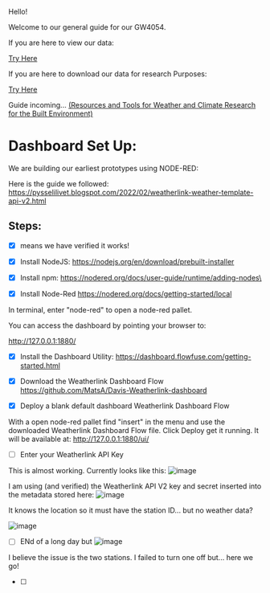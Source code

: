 Hello!

Welcome to our general guide for our GW4054.

If you are here to view our data:

[Try Here](http://www.findu.com/cgi-bin/wxpage.cgi?call=GW4054&last=48)

If you are here to download our data for research Purposes:

[Try Here]()

Guide incoming...
[ (Resources and Tools for Weather and Climate Research for the Built Environment)](https://libguides.nyit.edu/architecture/SAME)

# Dashboard Set Up:

We are building our earliest prototypes using NODE-RED:

Here is the guide we followed:
https://pysselilivet.blogspot.com/2022/02/weatherlink-weather-template-api-v2.html

## Steps:
- [x] means we have verified it works!


- [x] Install NodeJS:
https://nodejs.org/en/download/prebuilt-installer

- [x] Install npm:
https://nodered.org/docs/user-guide/runtime/adding-nodes\

- [x] Install Node-Red
https://nodered.org/docs/getting-started/local

In terminal, enter "node-red" to open a node-red pallet.

You can access the dashboard by pointing your browser to:

http://127.0.0.1:1880/

- [x] Install the Dashboard Utility:
https://dashboard.flowfuse.com/getting-started.html

- [x] Download the Weatherlink Dashboard Flow
https://github.com/MatsA/Davis-Weatherlink-dashboard

- [x] Deploy a blank default dashboard Weatherlink Dashboard Flow
      
With a open node-red pallet find "insert" in the menu and use the downloaded Weatherlink Dashboard Flow file.
Click Deploy get it running.
It will be available at:
http://127.0.0.1:1880/ui/

- [ ] Enter your Weatherlink API Key
  
This is almost working. Currently looks like this:
![image](https://github.com/user-attachments/assets/e9bcc7c4-2d47-4c79-9728-5623d9b28250)

I am using (and verified) the Weatherlink API V2 key and secret inserted into the metadata stored here:
![image](https://github.com/user-attachments/assets/33baf68e-5bb4-45e7-96cb-24519f10fd2d)

It knows the location so it must have the station ID... but no weather data?

![image](https://github.com/user-attachments/assets/fc02bedc-a09c-4c35-9f22-32aec6187a0a)

- [ ] ENd of a long day but
![image](https://github.com/user-attachments/assets/58979468-dc61-46db-9b09-9b85e8111146)

I believe the issue is the two stations. I failed to turn one off but... here we go!

- [ ] 







